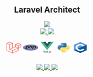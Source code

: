 <div align="center">
  <h2>Laravel Architect</h2>
</div>

<!--
<div align="center">
  <a href="https://github.com/aluisio-pires">
    <img height="180em" src="https://github-readme-streak-stats.herokuapp.com/?user=aluisio-pires&theme=black-ice&hide_border=true&stroke=0000&background=060A0CD0"/>
  </a>
</div>
-->
<div align="center">
  <a href="https://github.com/aluisio-pires">
    <img height="180em" src="https://nirzak-streak-stats.vercel.app?user=Aluisio-Pires&theme=transparent&currStreakNum=41B883&sideNums=41B883&dates=474A8A&border=444444"/>
  </a>
</div>

<div align="center">
  <a href="https://github.com/aluisio-pires">
    <img src="https://github-profile-summary-cards.vercel.app/api/cards/repos-per-language?username=aluisio-pires&theme=github_dark"/>
    <img src="https://github-profile-summary-cards.vercel.app/api/cards/most-commit-language?username=aluisio-pires&theme=github_dark"/>
  </a>
</div>

<div align="center" style="display: inline_block"><br>
  <img align="center" alt="Aluisio-Laravel" height="30" width="40" src="https://raw.githubusercontent.com/devicons/devicon/master/icons/laravel/laravel-original.svg">
  <img align="center" alt="Aluisio-PHP" height="30" width="40" src="https://raw.githubusercontent.com/devicons/devicon/master/icons/php/php-original.svg">
  <img align="center" alt="Aluisio-Vue" height="30" width="40" src="https://raw.githubusercontent.com/devicons/devicon/master/icons/vuejs/vuejs-original-wordmark.svg">
  <img align="center" alt="Aluisio-Python" height="30" width="40" src="https://raw.githubusercontent.com/devicons/devicon/master/icons/python/python-original.svg">
  <img align="center" alt="Aluisio-C" height="30" width="40" src="https://raw.githubusercontent.com/devicons/devicon/master/icons/c/c-original.svg">
</div>
  
##

<div align="center">
  <a href="https://linkedin.com/in/aluisio-pires" target="_blank">
    <img src="https://img.shields.io/badge/-AluisioPires-blue?style=flat-square&logo=Linkedin&logoColor=white" height="30"/>
  </a>
  <a href="https://twitter.com/intent/follow?screen_name=aluisiopires_" target="_blank">
    <img src="https://img.shields.io/twitter/follow/aluisiopires_?style=social" height="30"/>
  </a>
  <a href="https://instagram.com/aluisiopires_" target="_blank">
    <img src="https://img.shields.io/badge/-Instagram-%23E4405F?style=for-the-badge&logo=instagram&logoColor=white" target="_blank" height="30">
  </a>
</div>
